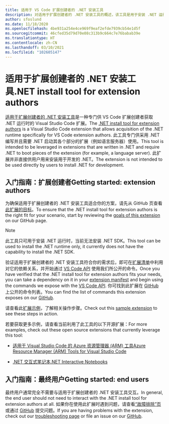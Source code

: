 ```yaml
---
title: 适用于 VS Code 扩展创建者的 .NET 安装工具
description: 对适用于扩展创建者的 .NET 安装工具的概述，该工具是用于安装 .NET 运行时的 Visual Studio Code 扩展。
author: sfoslund
ms.date: 11/18/2020
ms.openlocfilehash: 4be931a254e4ce969f9eaf2efde7939cb54e1d5f
ms.sourcegitcommit: 46cfed35d79d70e08c313b9c664c7e76babab39e
ms.translationtype: HT
ms.contentlocale: zh-CN
ms.lasthandoff: 03/10/2021
ms.locfileid: "102605147"
---
```

# <a name="net-install-tool-for-extension-authors"></a><span data-ttu-id="825c6-103">适用于扩展创建者的 .NET 安装工具</span><span class="sxs-lookup"><span data-stu-id="825c6-103">.NET install tool for extension authors</span></span>

<span data-ttu-id="825c6-104">[适用于扩展创建者的 .NET 安装工具](https://github.com/dotnet/vscode-dotnet-runtime)是一种专门供 VS Code 扩展创建者获取 .NET 运行时的 Visual Studio Code 扩展。</span><span class="sxs-lookup"><span data-stu-id="825c6-104">The [.NET install tool for extension authors](https://github.com/dotnet/vscode-dotnet-runtime) is a Visual Studio Code extension that allows acquisition of the .NET runtime specifically for VS Code extension authors.</span></span> <span data-ttu-id="825c6-105">此工具专门供采用 .NET 编写并且需要 .NET 启动其各个部分的扩展（例如语言服务器）使用。</span><span class="sxs-lookup"><span data-stu-id="825c6-105">This tool is intended to be leveraged in extensions that are written in .NET and require .NET to boot pieces of the extension (for example, a language server).</span></span> <span data-ttu-id="825c6-106">此扩展并非直接供用户用来安装用于开发的 .NET。</span><span class="sxs-lookup"><span data-stu-id="825c6-106">The extension is not intended to be used directly by users to install .NET for development.</span></span>

## <a name="getting-started-extension-authors"></a><span data-ttu-id="825c6-107">入门指南：扩展创建者</span><span class="sxs-lookup"><span data-stu-id="825c6-107">Getting started: extension authors</span></span>

<span data-ttu-id="825c6-108">为确保适用于扩展创建者的 .NET 安装工具适合你的方案，请先从 GitHub 页查看[此扩展的目标](https://github.com/dotnet/vscode-dotnet-runtime#goals-acquiring-net-core-for-extensions)。</span><span class="sxs-lookup"><span data-stu-id="825c6-108">To ensure that the .NET install tool for extension authors is the right fit for your scenario, start by reviewing the [goals of this extension](https://github.com/dotnet/vscode-dotnet-runtime#goals-acquiring-net-core-for-extensions) on our GitHub page.</span></span>

> [!NOTE]
> <span data-ttu-id="825c6-109">此工具只可用于安装 .NET 运行时，当前无法安装 .NET SDK。</span><span class="sxs-lookup"><span data-stu-id="825c6-109">This tool can be used to install the .NET runtime only, it currently does not have the capability to install the .NET SDK.</span></span>

<span data-ttu-id="825c6-110">验证适用于扩展创建者的 .NET 安装工具符合你的需求后，即可在[扩展清单](https://code.visualstudio.com/api/references/extension-manifest)中利用对它的依赖关系，并开始通过 [VS Code API](https://code.visualstudio.com/api/extension-guides/command#programmatically-executing-a-command) 使用我们所公开的命令。</span><span class="sxs-lookup"><span data-stu-id="825c6-110">Once you have verified that the .NET install tool for extension authors fits your needs, you can take a dependency on it in your [extension manifest](https://code.visualstudio.com/api/references/extension-manifest) and begin using the commands we expose with the [VS Code API](https://code.visualstudio.com/api/extension-guides/command#programmatically-executing-a-command).</span></span> <span data-ttu-id="825c6-111">你可找到此扩展在 [GitHub](https://github.com/dotnet/vscode-dotnet-runtime/blob/master/Documentation/commands.md) 上公开的命令列表。</span><span class="sxs-lookup"><span data-stu-id="825c6-111">You can find the list of commands this extension exposes on our [GitHub](https://github.com/dotnet/vscode-dotnet-runtime/blob/master/Documentation/commands.md).</span></span>

<span data-ttu-id="825c6-112">请查看此[扩展示例](https://github.com/dotnet/vscode-dotnet-runtime/tree/master/sample)，了解相关操作步骤。</span><span class="sxs-lookup"><span data-stu-id="825c6-112">Check out this [sample extension](https://github.com/dotnet/vscode-dotnet-runtime/tree/master/sample) to see these steps in action.</span></span>

<span data-ttu-id="825c6-113">若要获取更多示例，请查看当前利用了此工具的以下开源扩展：</span><span class="sxs-lookup"><span data-stu-id="825c6-113">For more examples, check out these open source extensions that currently leverage this tool:</span></span>

- [<span data-ttu-id="825c6-114">适用于 Visual Studio Code 的 Azure 资源管理器 (ARM) 工具</span><span class="sxs-lookup"><span data-stu-id="825c6-114">Azure Resource Manager (ARM) Tools for Visual Studio Code</span></span>](https://github.com/microsoft/vscode-azurearmtools)

- [<span data-ttu-id="825c6-115">.NET 交互式笔记本</span><span class="sxs-lookup"><span data-stu-id="825c6-115">.NET Interactive Notebooks</span></span>](https://github.com/dotnet/interactive/tree/main/src/dotnet-interactive-vscode)

## <a name="getting-started-end-users"></a><span data-ttu-id="825c6-116">入门指南：最终用户</span><span class="sxs-lookup"><span data-stu-id="825c6-116">Getting started: end users</span></span>

<span data-ttu-id="825c6-117">最终用户通常完全不需要与适用于扩展创建者的 .NET 安装工具交互。</span><span class="sxs-lookup"><span data-stu-id="825c6-117">In general, the end user should not need to interact with the .NET install tool for extension authors at all.</span></span> <span data-ttu-id="825c6-118">如果你在使用此扩展时遇到问题，请查看[“故障排除”页](https://github.com/dotnet/vscode-dotnet-runtime/blob/master/Documentation/troubleshooting-runtime.md)或通过 [GitHub](https://github.com/dotnet/vscode-dotnet-runtime/issues) 提交问题。</span><span class="sxs-lookup"><span data-stu-id="825c6-118">If you are having problems with the extension, check out our [troubleshooting page](https://github.com/dotnet/vscode-dotnet-runtime/blob/master/Documentation/troubleshooting-runtime.md) or file an issue on our [GitHub](https://github.com/dotnet/vscode-dotnet-runtime/issues).</span></span>

